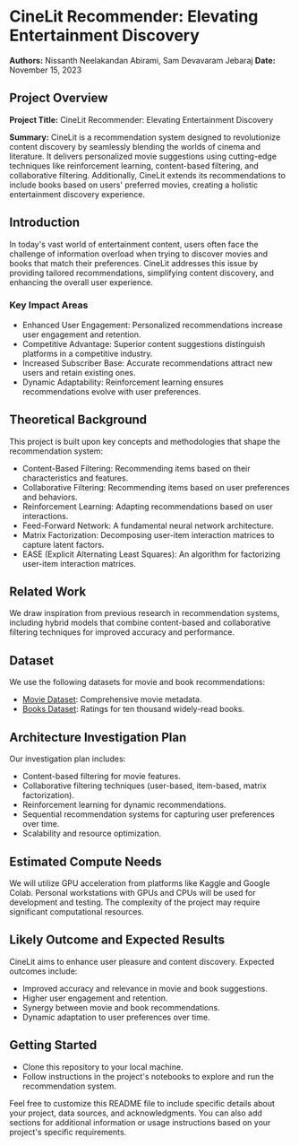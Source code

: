 # CineLit Recommender: Elevating Entertainment Discovery

**Authors:** Nissanth Neelakandan Abirami, Sam Devavaram Jebaraj
**Date:** November 15, 2023

## Project Overview

**Project Title:** CineLit Recommender: Elevating Entertainment Discovery

**Summary:** CineLit is a recommendation system designed to revolutionize content discovery by seamlessly blending the worlds of cinema and literature. It delivers personalized movie suggestions using cutting-edge techniques like reinforcement learning, content-based filtering, and collaborative filtering. Additionally, CineLit extends its recommendations to include books based on users' preferred movies, creating a holistic entertainment discovery experience.

## Introduction

In today's vast world of entertainment content, users often face the challenge of information overload when trying to discover movies and books that match their preferences. CineLit addresses this issue by providing tailored recommendations, simplifying content discovery, and enhancing the overall user experience.

### Key Impact Areas

- Enhanced User Engagement: Personalized recommendations increase user engagement and retention.
- Competitive Advantage: Superior content suggestions distinguish platforms in a competitive industry.
- Increased Subscriber Base: Accurate recommendations attract new users and retain existing ones.
- Dynamic Adaptability: Reinforcement learning ensures recommendations evolve with user preferences.

## Theoretical Background

This project is built upon key concepts and methodologies that shape the recommendation system:

- Content-Based Filtering: Recommending items based on their characteristics and features.
- Collaborative Filtering: Recommending items based on user preferences and behaviors.
- Reinforcement Learning: Adapting recommendations based on user interactions.
- Feed-Forward Network: A fundamental neural network architecture.
- Matrix Factorization: Decomposing user-item interaction matrices to capture latent factors.
- EASE (Explicit Alternating Least Squares): An algorithm for factorizing user-item interaction matrices.

## Related Work

We draw inspiration from previous research in recommendation systems, including hybrid models that combine content-based and collaborative filtering techniques for improved accuracy and performance.

## Dataset

We use the following datasets for movie and book recommendations:

- [Movie Dataset](https://www.kaggle.com/datasets/rounakbanik/the-movies-dataset/data): Comprehensive movie metadata.
- [Books Dataset](https://www.kaggle.com/datasets/zygmunt/goodbooks-10k/data): Ratings for ten thousand widely-read books.

## Architecture Investigation Plan

Our investigation plan includes:

- Content-based filtering for movie features.
- Collaborative filtering techniques (user-based, item-based, matrix factorization).
- Reinforcement learning for dynamic recommendations.
- Sequential recommendation systems for capturing user preferences over time.
- Scalability and resource optimization.

## Estimated Compute Needs

We will utilize GPU acceleration from platforms like Kaggle and Google Colab. Personal workstations with GPUs and CPUs will be used for development and testing. The complexity of the project may require significant computational resources.

## Likely Outcome and Expected Results

CineLit aims to enhance user pleasure and content discovery. Expected outcomes include:

- Improved accuracy and relevance in movie and book suggestions.
- Higher user engagement and retention.
- Synergy between movie and book recommendations.
- Dynamic adaptation to user preferences over time.

## Getting Started

- Clone this repository to your local machine.
- Follow instructions in the project's notebooks to explore and run the recommendation system.


Feel free to customize this README file to include specific details about your project, data sources, and acknowledgments. You can also add sections for additional information or usage instructions based on your project's specific requirements.
